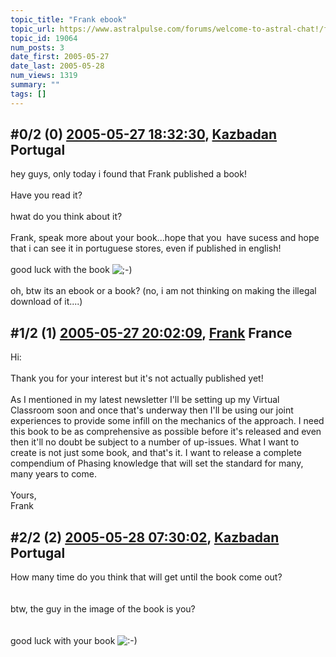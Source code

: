 ```yaml
---
topic_title: "Frank ebook"
topic_url: https://www.astralpulse.com/forums/welcome-to-astral-chat!/frank-ebook
topic_id: 19064
num_posts: 3
date_first: 2005-05-27
date_last: 2005-05-28
num_views: 1319
summary: ""
tags: []
---
```


## \#0/2 (0) [2005-05-27 18:32:30](https://www.astralpulse.com/forums/index.php?msg=164403), [Kazbadan](https://www.astralpulse.com/forums/profile/?u=2956) Portugal ##
<section>
hey guys, only today i found that Frank published a book!
<br>
<br>
Have you read it?
<br>
<br>
hwat do you think about it?
<br>
<br>
Frank, speak more about your book...hope that you  have sucess and hope that i can see it in portuguese stores, even if published in english!
<br>
<br>
good luck with the book
<img alt=";-)" class="smiley" src="https://www.astralpulse.com/forums/Smileys/fugue/wink.png" title="Wink"/>
<br>
<br>
oh, btw its an ebook or a book? (no, i am not thinking on making the illegal download of it....)
</section>

## \#1/2 (1) [2005-05-27 20:02:09](https://www.astralpulse.com/forums/index.php?msg=164407), [Frank](https://www.astralpulse.com/forums/profile/?u=359) France ##
<section>
Hi:
<br>
<br>
Thank you for your interest but it's not actually published yet!
<br>
<br>
As I mentioned in my latest newsletter I'll be setting up my Virtual Classroom soon and once that's underway then I'll be using our joint experiences to provide some infill on the mechanics of the approach. I need this book to be as comprehensive as possible before it's released and even then it'll no doubt be subject to a number of up-issues. What I want to create is not just some book, and that's it. I want to release a complete compendium of Phasing knowledge that will set the standard for many, many years to come.
<br>
<br>
Yours,
<br>
Frank
</section>

## \#2/2 (2) [2005-05-28 07:30:02](https://www.astralpulse.com/forums/index.php?msg=164439), [Kazbadan](https://www.astralpulse.com/forums/profile/?u=2956) Portugal ##
<section>
How many time do you think that will get until the book come out?
<br>
<br>
<br>
btw, the guy in the image of the book is you?
<br>
<br>
<br>
good luck with your book
<img alt=":-)" class="smiley" src="https://www.astralpulse.com/forums/Smileys/fugue/smiley.png" title="Smiley"/>
</section>